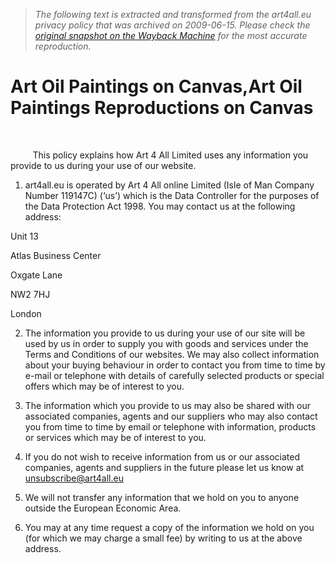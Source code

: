 > *The following text is extracted and transformed from the art4all.eu privacy policy that was archived on 2009-06-15. Please check the [original snapshot on the Wayback Machine](https://web.archive.org/web/20090615153101id_/http%3A//www.art4all.eu/privacy-policy) for the most accurate reproduction.*

# Art Oil Paintings on Canvas,Art Oil Paintings Reproductions on Canvas

 

         This policy explains how Art 4 All Limited uses any information you provide to us during your use of our website.

  1. art4all.eu is operated by Art 4 All online Limited (Isle of Man Company Number 119147C) (‘us’) which is the Data Controller for the purposes of the Data Protection Act 1998. You may contact us at the following address: 




Unit 13

Atlas Business Center

Oxgate Lane

NW2 7HJ

London

  2. The information you provide to us during your use of our site will be used by us in order to supply you with goods and services under the Terms and Conditions of our websites. We may also collect information about your buying behaviour in order to contact you from time to time by e-mail or telephone with details of carefully selected products or special offers which may be of interest to you.

  3. The information which you provide to us may also be shared with our associated companies, agents and our suppliers who may also contact you from time to time by email or telephone with information, products or services which may be of interest to you.

  4. If you do not wish to receive information from us or our associated companies, agents and suppliers in the future please let us know at [unsubscribe@art4all.eu](mailto:sarvice@art4all.eu)

  5. We will not transfer any information that we hold on you to anyone outside the European Economic Area.

  6. You may at any time request a copy of the information we hold on you (for which we may charge a small fee) by writing to us at the above address.



